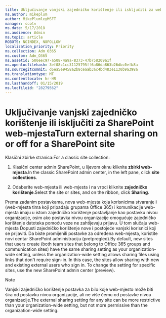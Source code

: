```yaml
---
title: Uključivanje vanjski zajedničko korištenje ili isključiti za web-mjesto
ms.author: mikeplum
author: MikePlumleyMSFT
manager: scotv
ms.date: 5/17/2018
ms.audience: Admin
ms.topic: article
ROBOTS: NOINDEX, NOFOLLOW
localization_priority: Priority
ms.collection: Adm_O365
ms.custom: Adm_O365
ms.assetid: 500eec97-a508-4a9a-8373-47b758209a1f
ms.openlocfilehash: 3ef08c1cc31125795ff6a86da863b26dbc0efb8a
ms.sourcegitcommit: d6ea5e9458a2b8ceaab3ac4bd483e1130b9a398a
ms.translationtype: MT
ms.contentlocale: hr-HR
ms.lasthandoff: 01/15/2019
ms.locfileid: "28279562"
---
```

# <a name="turn-external-sharing-on-or-off-for-a-sharepoint-site"></a><span data-ttu-id="97cda-102">Uključivanje vanjski zajedničko korištenje ili isključiti za SharePoint web-mjesta</span><span class="sxs-lookup"><span data-stu-id="97cda-102">Turn external sharing on or off for a SharePoint site</span></span>

<span data-ttu-id="97cda-103">Klasični zbirke stranica:</span><span class="sxs-lookup"><span data-stu-id="97cda-103">For a classic site collection:</span></span>
  
1. <span data-ttu-id="97cda-104">Klasični center admin SharePoint, u lijevom oknu kliknite **zbirki web-mjesta**.</span><span class="sxs-lookup"><span data-stu-id="97cda-104">In the classic SharePoint admin center, in the left pane, click **site collections**.</span></span>
    
2. <span data-ttu-id="97cda-105">Odaberite web-mjesta ili web-mjesta i na vrpci kliknite **zajedničko korištenje**.</span><span class="sxs-lookup"><span data-stu-id="97cda-105">Select the site or sites, and on the ribbon, click **Sharing**.</span></span>
    
<span data-ttu-id="97cda-p101">Prema zadanim postavkama, nova web-mjesta koja korisnicima stvaranje i (web-mjesta tima koji pripadaju grupama Office 365) i komunikacije web-mjesta imaju u istom zajedničko korištenje postavljanje kao postavku nivou organizacije, osim ako postavka nivou organizacije omogućuje zajedničko korištenje datoteka pomoću veze ne zahtijevaju prijavu. U tom slučaju web-mjesta Dopusti zajedničko korištenje nove i postojeće vanjski korisnici koji se prijaviti. Da biste promijenili postavke za određena web-mjesta, koristite novi centar SharePoint administraciju (pretpregled).</span><span class="sxs-lookup"><span data-stu-id="97cda-p101">By default, new sites that users create (both team sites that belong to Office 365 groups and communication sites) have the same sharing setting as your organization-wide setting, unless the organization-wide setting allows sharing files using links that don't require sign-in. In this case, the sites allow sharing with new and existing external users who sign in. To change the setting for specific sites, use the new SharePoint admin center (preview).</span></span>
  
> [!NOTE]
> <span data-ttu-id="97cda-109">Vanjski zajedničko korištenje postavka za bilo koje web-mjesto može biti šira od postavku nivou organizacije, ali ne više čemu od postavke nivou organizacije.</span><span class="sxs-lookup"><span data-stu-id="97cda-109">The external sharing setting for any site can be more restrictive than your organization-wide setting, but not more permissive than the organization-wide setting.</span></span> 
  

